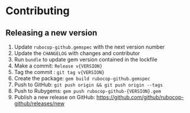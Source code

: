 # Contributing

## Releasing a new version

1. Update `rubocop-github.gemspec` with the next version number
2. Update the `CHANGELOG` with changes and contributor
3. Run `bundle` to update gem version contained in the lockfile
4. Make a commit: `Release v{VERSION}`
5. Tag the commit : `git tag v{VERSION}`
6. Create the package: `gem build rubocop-github.gemspec`
7.  Push to GitHub: `git push origin && git push origin --tags`
8. Push to Rubygems: `gem push rubocop-github-{VERSION}.gem`
9. Publish a new release on GitHub: https://github.com/github/rubocop-github/releases/new
